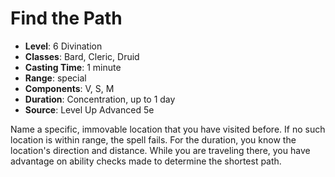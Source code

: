 # Find the Path

- **Level**: 6 Divination
- **Classes**: Bard, Cleric, Druid
- **Casting Time**: 1 minute
- **Range**: special
- **Components**: V, S, M
- **Duration**: Concentration, up to 1 day
- **Source**: Level Up Advanced 5e

Name a specific, immovable location that you have visited before. If no such location is within range, the spell fails. For the duration, you know the location's direction and distance. While you are traveling there, you have advantage on ability checks made to determine the shortest path.

